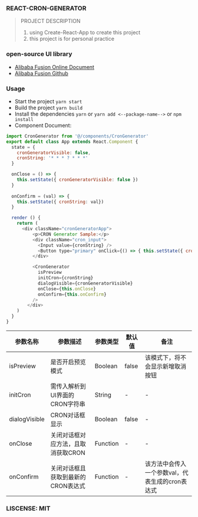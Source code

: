 <!--
 * @Author: ShenLing
 * @Date: 2020-11-24 17:51:57
 * @LastEditors: ShenLing
 * @LastEditTime: 2020-11-30 14:00:49
-->
### REACT-CRON-GENERATOR

> PROJECT DESCRIPTION
> 1. using Create-React-App to create this project
> 2. this project is for personal practice 

### open-source UI library
- [Alibaba Fusion Online Document](https://fusion.design/pc/component/doc/102)
- [Alibaba Fusion Github](https://github.com/alibaba-fusion/next?spm=fusion-design.component-design-fusion.0.0.272238035PO0Pw)
  
### Usage
- Start the project `yarn start`
- Build the project `yarn build`
- Install the dependencies `yarn` or `yarn add <--package-name-->` or `npm install`
- Component Document:
```js
import CronGenerator from '@/components/CronGenerator'
export default class App extends React.Component {
  state = {
    cronGeneratorVisible: false,
    cronString: '* * * ? * * *'
  }

  onClose = () => {
    this.setState({ cronGeneratorVisible: false })
  }
  
  onConfirm = (val) => {
    this.setState({ cronString: val})
  }

  render () {
	return (
	  <div className="cronGeneratorApp">
          <p>CRON Generator Sample:</p>
          <div className="cron_input">
            <Input value={cronString} />
            <Button type="primary" onClick={() => { this.setState({ cronGeneratorVisible: true }) }}>CRON</Button>
          </div>

          <CronGenerator
            isPreview
            initCron={cronString}
            dialogVisible={cronGeneratorVisible}
            onClose={this.onClose}
            onConfirm={this.onConfirm}
          />
        </div>
	)
  }
}
```
| 参数名称      | 参数描述                           | 参数类型   | 默认值  | 备注                                           |
| -----------   | ---------------------------------- | ---------- | -------| ---------------------------------------------- |
| isPreview     | 是否开启预览模式                   | Boolean     | false  | 该模式下，将不会显示新增取消按钮                                             |
| initCron      | 需传入解析到UI界面的CRON字符串     | String      | -      | -                                             |
| dialogVisible | CRON对话框显示                     | Boolean     | false  | -                                             |
| onClose       | 关闭对话框对应方法，且取消获取CRON  | Function   | -      | -                                             |
| onConfirm     | 关闭对话框且获取到最新的CRON表达式  | Function   |  -     | 该方法中会传入一个参数val，代表生成的cron表达式|


### LISCENSE: MIT
